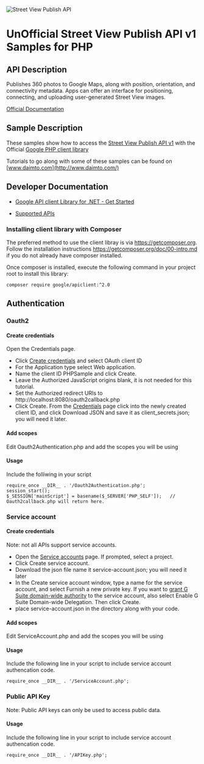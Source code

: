 ﻿![Street View Publish API](http://www.google.com/images/icons/product/search-32.gif)

# UnOfficial Street View Publish API v1 Samples for PHP

## API Description

Publishes 360 photos to Google Maps, along with position, orientation, and connectivity metadata. Apps can offer an interface for positioning, connecting, and uploading user-generated Street View images.

[Official Documentation](https://developers.google.com/streetview/publish/)

## Sample Description

These samples show how to access the [Street View Publish API v1](https://developers.google.com/streetview/publish/) with the Official [Google PHP client library](https://github.com/google/google-api-php-client)

Tutorials to go along with some of these samples can be found on [www.daimto.com](http://www.daimto.com/)

## Developer Documentation

* [Google API client Library for .NET - Get Started](https://developers.google.com/api-client-library/dotnet/get_started)

* [Supported APIs](https://developers.google.com/api-client-library/dotnet/apis/)

### Installing client library with Composer

The preferred method to use the client libray is via https://getcomposer.org. Follow the installation instructions https://getcomposer.org/doc/00-intro.md 
if you do not already have composer installed.

Once composer is installed, execute the following command in your project root to install this library:

```
composer require google/apiclient:^2.0
```

## Authentication 

### Oauth2

#### Create credentials

Open the Credentials page.

* Click [Create credentials](https://console.developers.google.com/apis/credentials) and select OAuth client ID
* For the Application type select Web application.
* Name the client ID PHPSample and click Create.
* Leave the Authorized JavaScript origins blank, it is not needed for this tutorial.
* Set the Authorized redirect URIs to http://localhost:8080/oauth2callback.php
* Click Create.
From the [Credentials](https://console.developers.google.com/apis/credentials) page click into the newly created client ID, and click Download JSON and save it as client_secrets.json; you will need it later.

#### Add scopes

Edit Oauth2Authentication.php and add the scopes you will be using

#### Usage

Include the folliwing in your script

```
require_once __DIR__ . '/Oauth2Authentication.php';
session_start();
$_SESSION['mainScript'] = basename($_SERVER['PHP_SELF']);   // Oauth2callback.php will return here.
```

### Service account

#### Create credentials

Note: not all APIs support service accounts.

* Open the [Service accounts](https://console.developers.google.com/permissions/serviceaccounts) page. If prompted, select a project.
* Click Create service account.
* Download the json file name it service-account.json; you will need it later
* In the Create service account window, type a name for the service account, and select Furnish a new private key. If you want to [grant G Suite domain-wide authority](https://developers.google.com/identity/protocols/OAuth2ServiceAccount#delegatingauthority) to the service account, also select Enable G Suite Domain-wide Delegation. Then click Create.
* place service-account.json in the directory along with your code.

#### Add scopes

Edit ServiceAccount.php and add the scopes you will be using

#### Usage

Include the following line in your script to include service account authencation code.

```
require_once __DIR__ . '/ServiceAccount.php';
```

### Public API Key

Note: Public API keys can only be used to access public data.


#### Usage

Include the following line in your script to include service account authencation code.

```
require_once __DIR__ . '/APIKey.php';
```





